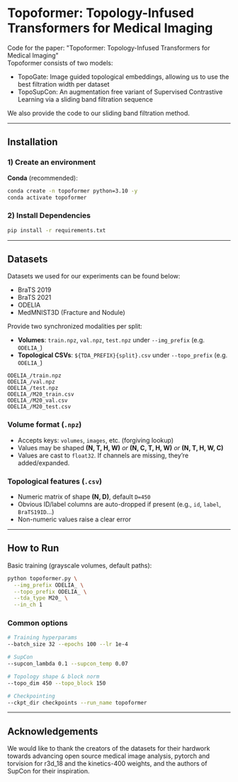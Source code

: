 # Topoformer: Topology-Infused Transformers for Medical Imaging

Code for the paper: "Topoformer: Topology-Infused Transformers for Medical Imaging" <br>
Topoformer consists of two models: <br>
- TopoGate: Image guided topological embeddings, allowing us to use the best filtration width per dataset <br>
- TopoSupCon:  An augmentation free variant of Supervised Contrastive Learning via a sliding band filtration sequence <br>

We also provide the code to our sliding band filtration method.

---

## Installation

### 1) Create an environment

**Conda** (recommended):
```bash
conda create -n topoformer python=3.10 -y
conda activate topoformer
```

### 2) Install Dependencies
```bash
pip install -r requirements.txt
```

---

## Datasets

Datasets we used for our experiments can be found below:
- BraTS 2019
- BraTS 2021
- ODELIA
- MedMNIST3D (Fracture and Nodule)

Provide two synchronized modalities per split:

- **Volumes**: `train.npz`, `val.npz`, `test.npz` under `--img_prefix` (e.g. `ODELIA_`)
- **Topological CSVs**: `${TDA_PREFIX}{split}.csv` under `--topo_prefix` (e.g. `ODELIA_`)

```
ODELIA_/train.npz
ODELIA_/val.npz
ODELIA_/test.npz
ODELIA_/M20_train.csv
ODELIA_/M20_val.csv
ODELIA_/M20_test.csv
```

### Volume format (`.npz`)
- Accepts keys: `volumes`, `images`, etc. (forgiving lookup)
- Values may be shaped **(N, T, H, W)** *or* **(N, C, T, H, W)** *or* **(N, T, H, W, C)**
- Values are cast to `float32`. If channels are missing, they’re added/expanded.

### Topological features (`.csv`)
- Numeric matrix of shape **(N, D)**, default `D=450`
- Obvious ID/label columns are auto-dropped if present (e.g., `id`, `label`, `BraTS19ID`…)
- Non-numeric values raise a clear error

---

## How to Run

Basic training (grayscale volumes, default paths):
```bash
python topoformer.py \
  --img_prefix ODELIA_ \
  --topo_prefix ODELIA_ \
  --tda_type M20_ \
  --in_ch 1
```

### Common options
```bash
# Training hyperparams
--batch_size 32 --epochs 100 --lr 1e-4 

# SupCon
--supcon_lambda 0.1 --supcon_temp 0.07

# Topology shape & block norm
--topo_dim 450 --topo_block 150

# Checkpointing
--ckpt_dir checkpoints --run_name topoformer
```

---

## Acknowledgements

We would like to thank the creators of the datasets for their hardwork towards advancing open source medical image analysis, pytorch and torvision for r3d_18 and the kinetics-400 weights, and the authors of SupCon for their inspiration. 

